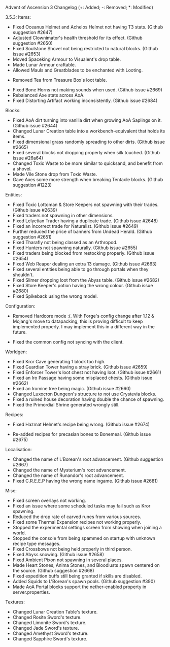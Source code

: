 Advent of Ascension 3 Changelog
(+: Added; -: Removed; *: Modified)

3.5.3:
Items:
* Fixed Oceanus Helmet and Achelos Helmet not having T3 stats. (Github suggestion #2647)
* Adjusted Clownimator's health threshold for its effect. (Github suggestion #2650)
* Fixed Soulstone Shovel not being restricted to natural blocks. (Github issue #2653)
* Moved Spaceking Armour to Visualent's drop table.
* Made Lunar Armour craftable.
* Allowed Mauls and Greatblades to be enchanted with Looting.
- Removed Tea from Treasure Box's loot table.
* Fixed Bone Horns not making sounds when used. (Github issue #2669)
* Rebalanced Axe stats across AoA.
* Fixed Distorting Artifact working inconsistently. (Github issue #2684)

Blocks:
* Fixed AoA dirt turning into vanilla dirt when growing AoA Saplings on it. (Github issue #2644)
* Changed Lunar Creation table into a workbench-equivalent that holds its items.
* Fixed dimensional grass randomly spreading to other dirts. (Github issue #2665)
* Fixed several blocks not dropping properly when silk touched. (Github issue #26a64)
* Changed Toxic Waste to be more similar to quicksand, and benefit from a shovel.
* Made Vile Stone drop from Toxic Waste.
* Gave Axes some more strength when breaking Tentacle blocks. (Github suggestion #1223)

Entities:
* Fixed Toxic Lottoman & Store Keepers not spawning with their trades. (Github issue #2639)
* Fixed traders not spawning in other dimensions.
* Fixed Lelyetian Trader having a duplicate trade. (Github issue #2648)
* Fixed an incorrect trade for Naturalist. (Github issue #2649)
* Further reduced the price of banners from Undead Herald. (Github suggestion #2651)
* Fixed Tharafly not being classed as an Arthropod.
* Fixed Hunters not spawning naturally. (Github issue #2655)
* Fixed traders being blocked from restocking properly. (Github issue #2654)
* Fixed Web Reaper dealing an extra 13 damage. (Github issue #2663)
* Fixed several entities being able to go through portals when they shouldn't.
* Fixed Slimer dropping loot from the Abyss table. (Github issue #2682)
* Fixed Store Keeper's potion having the wrong colour. (Github issue #2680)
* Fixed Spikeback using the wrong model.

Configuration:
- Removed Hardcore mode :(. With Forge's config change after 1.12 & Mojang's move to datapacking, this is proving difficult to keep implemented properly. I may implement this in a different way in the future.
* Fixed the common config not syncing with the client.

Worldgen:
* Fixed Kror Cave generating 1 block too high.
* Fixed Guardian Tower having a stray brick. (Github issue #2659)
* Fixed Enforcer Tower's loot chest not having loot. (Github issue #2661)
* Fixed an Iro Passage having some misplaced chests. (Github issue #2662)
* Fixed an Iromine tree being magic. (Github issue #2660)
* Changed Luxocron Dungeon's structure to not use Crystevia blocks.
* Fixed a ruined house decoration having double the chance of spawning.
* Fixed the Primordial Shrine generated wrongly still.

Recipes:
* Fixed Hazmat Helmet's recipe being wrong. (Github issue #2674)
+ Re-added recipes for precasian bones to Bonemeal. (Github issue #2675)

Localisation:
* Changed the name of L'Borean's root advancement. (Github suggestion #2667)
* Changed the name of Mysterium's root advancement.
* Changed the name of Runandor's root advancement.
* Fixed C.R.E.E.P having the wrong name ingame. (Github issue #2681)

Misc:
* Fixed screen overlays not working.
* Fixed an issue where some scheduled tasks may fail such as Kror spawning.
* Reduced the drop rate of carved runes from various sources.
* Fixed some Thermal Expansion recipes not working properly.
* Stopped the experimental settings screen from showing when joining a world.
* Stopped the console from being spammed on startup with unknown recipe type messages.
* Fixed Crossbows not being held properly in third person.
* Fixed Abyss snowing. (Github issue #2658)
* Fixed Ambient Pixon not spawning in several places.
* Made Heart Stones, Anima Stones, and Bloodlusts spawn centered on the source. (Github suggestion #2668)
* Fixed expedition buffs still being granted if skills are disabled.
* Added Squids to L'Borean's spawn pools. (Github suggestion #390)
* Made AoA Portal blocks support the nether-enabled property in server.properties.

Textures:
* Changed Lunar Creation Table's texture.
* Changed Rosite Sword's texture.
* Changed Limonite Sword's texture.
* Changed Jade Sword's texture.
* Changed Amethyst Sword's texture.
* Changed Sapphire Sword's texture.

